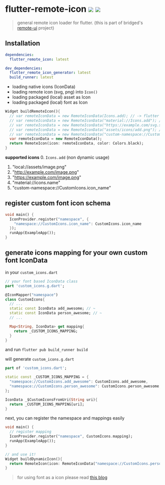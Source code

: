 # flutter-remote-icon [![](https://img.shields.io/badge/pub-latest-brightgreen)](https://pub.dev/packages/flutter_remote_icon) [![](https://img.shields.io/badge/generator-latest-brightgreen)](https://pub.dev/packages/flutter_remote_icon_generator)

> general remote icon loader for flutter. (this is part of bridged's [remote-ui](https://github.com/softmarshmallow/remote-ui) project)

## Installation
```yaml
dependencies:
  flutter_remote_icon: latest

dev_dependencies:
  flutter_remote_icon_generator: latest
  build_runner: latest
```

* loading native icons (IconData)
* loading remote icon (svg, png) into `Icon()`
* loading packaged (local) asset as Icon
* loading packaged (local) font as Icon

```dart
Widget buildRemoteIcon(){
  // var remoteIconData = new RemoteIconData(Icons.add); // -> flutter native material icons
  // var remoteIconData = new RemoteIconData("material://Icons.add"); // -> native material icons remotely (dynamically)  
  // var remoteIconData = new RemoteIconData("https://example.com/svg.svg");  // -> loading remote svg
  // var remoteIconData = new RemoteIconData("assets/icons/add.png"); // -> loading local assets 
  // var remoteIconData = new RemoteIconData("custom-namespace://CustomIcons.icon_name"); // -> (requires pre-usage definition)
  var remoteIconData = new RemoteIconData();
  return RemoteIcon(icon: remoteIconData, color: Colors.black);
}
```

**supported icons**
0.  `Icons.add` (non dynamic usage)
1.  "local://assets/image.png"
2.  "http://example.com/image.png"
3.  "https://example.com/image.png"
4.  "material://icons.name"
5.  "custom-namespace://CustomIcons.icon_name"



## register custom font icon schema
```dart
void main() {
  IconProvider.register("namespace", {
    "namespace://CustomIcons.icon_name": CustomIcons.icon_name
  });
  runApp(ExampleApp());
}
```

## generate icons mapping for your own custom font IconData

in your `custom_icons.dart`
```dart
// your font based IconData class
part 'custom_icons.g.dart';

@IconMapper("namespace")
class CustomIcons{
  // ...
  static const IconData add_awesome; // ~
  static const IconData person_awesome; // ~
  // ...

  Map<String, IconData> get mapping{
    return _CUSTOM_ICONS_MAPPING;
  }
}
```

and run `flutter pub build_runner build`

will generate `custom_icons.g.dart`
```dart
part of 'custom_icons.dart';

static const _CUSTOM_ICONS_MAPPING = {
  "namespace://CustomIcons.add_awesome": CustomIcons.add_awesome,
  "namespace://CustomIcons.person_awesome": CustomIcons.person_awesome,
};

IconData _$CustomIconsFromUri(String uri){
  return _CUSTOM_ICONS_MAPPING[uri];
}
```

next, you can register the namespace and mappings easily
```dart
void main() {
  // register mapping
  IconProvider.register("namespace", CustomIcons.mapping);
  runApp(ExampleApp());
}

// and use it!
Widget buildDynamicIcon(){
  return RemoteIcon(icon: RemoteIconData("namespace://CustomIcons.person_awesome"));
}
```

> for using font as a icon please read [this blog](https://medium.com/flutterpub/how-to-use-custom-icons-in-flutter-834a079d977)